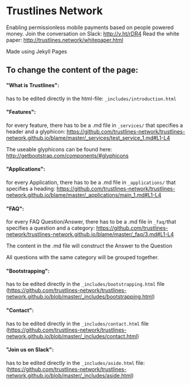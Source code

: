 # Trustlines Network 

Enabling permissionless mobile payments based on people powered money. 
Join the conversation on Slack: http://v.ht/rDR4 
Read the white paper: http://trustlines.network/whitepaper.html

Made using Jekyll Pages

## To change the content of the page:


#### "What is Trustlines":

has to be edited directly in the html-file: `_includes/introduction.html`

#### "Features":

for every feature, there has to be a .md file in `_services/` that specifies a header and a glyphicon:
https://github.com/trustlines-network/trustlines-network.github.io/blame/master/_services/test_service_1.md#L1-L4

The useable glyphicons can be found here: http://getbootstrap.com/components/#glyphicons

#### "Applications":

for every Application, there has to be a .md file in `_applications/` that specifies a heading:
https://github.com/trustlines-network/trustlines-network.github.io/blame/master/_applications/main_1.md#L1-L4


#### "FAQ":

for every FAQ Question/Answer, there has to be a .md file in `_faq/`that specifies a question and a category:
https://github.com/trustlines-network/trustlines-network.github.io/blame/master/_faq/3.md#L1-L4

The content in the .md file will construct the Answer to the Question

All questions with the same category will be grouped together.

#### "Bootstrapping":

has to be edited directly in the `_includes/bootstrapping.html` file (https://github.com/trustlines-network/trustlines-network.github.io/blob/master/_includes/bootstrapping.html)

#### "Contact":
has to be edited directly in the `_includes/contact.html` file
(https://github.com/trustlines-network/trustlines-network.github.io/blob/master/_includes/contact.html)

#### "Join us on Slack":
has to be edited directly in the `_includes/aside.html` file:
(https://github.com/trustlines-network/trustlines-network.github.io/blob/master/_includes/aside.html)
